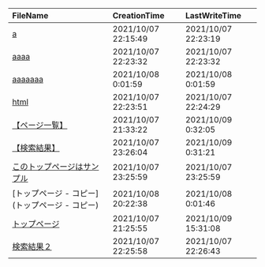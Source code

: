 |FileName|CreationTime|LastWriteTime|
|:-|:-|:-|
|[a](a)|2021/10/07 22:15:49|2021/10/07 22:23:19|
|[aaaa](aaaa)|2021/10/07 22:23:32|2021/10/07 22:23:32|
|[aaaaaaa](aaaaaaa)|2021/10/08 0:01:59|2021/10/08 0:01:59|
|[html](html)|2021/10/07 22:23:51|2021/10/07 22:24:29|
|[【ページ一覧】](【ページ一覧】)|2021/10/07 21:33:22|2021/10/09 0:32:05|
|[【検索結果】](【検索結果】)|2021/10/07 23:26:04|2021/10/09 0:31:21|
|[このトップページはサンプル](このトップページはサンプル)|2021/10/07 23:25:59|2021/10/07 23:25:59|
|[トップページ - コピー](トップページ - コピー)|2021/10/08 20:22:38|2021/10/08 0:01:46|
|[トップページ](トップページ)|2021/10/07 21:25:55|2021/10/09 15:31:08|
|[検索結果２](検索結果２)|2021/10/07 22:25:58|2021/10/07 22:26:43|

